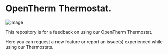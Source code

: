 # OpenTherm Thermostat.

![image](https://github.com/diyless/opentherm-thermostat/assets/61807075/024e4424-0322-4042-8f8b-0cc79e53dc5b)


This repository is for a feedback on using our OpenTherm Thermostat.

Here you can request a new feature or report an issue(s) experienced while using our Thermostats.
